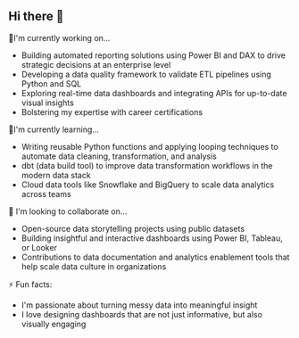 ## Hi there 👋
🔭I'm currently working on...
- Building automated reporting solutions using Power BI and DAX to drive strategic decisions at an enterprise level
- Developing a data quality framework to validate ETL pipelines using Python and SQL
- Exploring real-time data dashboards and integrating APIs for up-to-date visual insights
- Bolstering my expertise with career certifications

🌱I'm currently learning...
- Writing reusable Python functions and applying looping techniques to automate data cleaning, transformation, and analysis
- dbt (data build tool) to improve data transformation workflows in the modern data stack
- Cloud data tools like Snowflake and BigQuery to scale data analytics across teams

👯 I'm looking to collaborate on...
- Open-source data storytelling projects using public datasets
- Building insightful and interactive dashboards using Power BI, Tableau, or Looker
- Contributions to data documentation and analytics enablement tools that help scale data culture in organizations

⚡ Fun facts:
- I'm passionate about turning messy data into meaningful insight
- I love designing dashboards that are not just informative, but also visually engaging



<!--
**crnies/crnies** is a ✨ _special_ ✨ repository because its `README.md` (this file) appears on your GitHub profile.

- 🔭 I’m currently working on ... Career certifications
- 🌱 I’m currently learning ... Python, Power BI, Snowflake, and all continuous learning in between
- 👯 I’m looking to collaborate on ...

